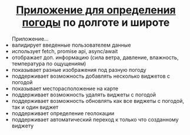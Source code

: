 <h1 align="center"> <a href="https://hau5gei5t.github.io/weather-app-site/" target="_blank">Приложение для определения погоды</a>  
по долготе и широте </h1>
<ul> Приложение...
    <li>валидирует введенные пользователем данные</li>
    <li>использует fetch, promise api, async/await </li>
    <li>отображает доп. информацию (сила ветра, давление, влажность, температура по ощущениям) </li>
    <li>показывает разные изображения под разную погоду </li>
    <li>поддерживает возможность добавлять несколько виджетов с погодой </li>
    <li>показывает месторасположение на карте </li>
    <li>поддерживает возможность удалять виджеты с погодой</li>
    <li>поддерживает возможность обновлять как все виджеты с погодой, так и один виджет</li>
    <li>поддерживает определение геолокации</li>
    <li>поддерживает автоматический переход к только что созданному виджету</li>
</ul>
